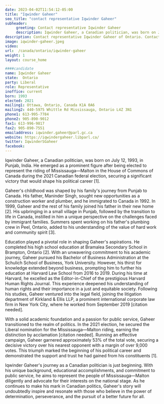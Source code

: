 ```yaml
---
date: 2023-04-02T11:54:12-05:00
title: "Iqwinder Gaheer"
seo_title: "contact representative Iqwinder Gaheer"
subheader:
     greeting: Contact representative Iqwinder Gaheer
     description: Iqwinder Gaheer, a Canadian politician, was born on July 12, 1993, in Punjab, India.
description: Contact representative Iqwinder Gaheer of Ontario. Contact information for Iqwinder Gaheer includes email address, phone number, and mailing address.
image: iqwinder-gaheer.jpeg
video:
url:  /canada/ontario/iqwinder-gaheer
weight: 1
layout: course_home

####candidate
name: Iqwinder Gaheer
state:	Ontario
party: Liberal
role: Representative
inoffice: current
born: 1993
elected: 2021
mailing1: Ottawa, Ontario, Canada K1A 0A6
mailing2: 440-5975 Whittle Rd Mississauga, Ontario L4Z 3N1
phone1: 613-995-7784
phone2: 905-890-9012
fax1: 613-996-9817
fax2: 905-890-7551
emailaddress: iqwinder.gaheer@parl.gc.ca
website: https://iqwindergaheer.libparl.ca/
twitter: IqwinderSGaheer
facebook:  
---
```


Iqwinder Gaheer, a Canadian politician, was born on July 12, 1993, in Punjab, India. He emerged as a prominent figure after being elected to represent the riding of Mississauga—Malton in the House of Commons of Canada during the 2021 Canadian federal election, securing a significant victory that would shape his political career [1].

Gaheer's childhood was shaped by his family's journey from Punjab to Canada. His father, Maninder Singh, sought new opportunities as a construction worker and plumber, and he immigrated to Canada in 1992. In 1999, Gaheer and the rest of his family joined his father in their new home [2]. His upbringing in a small village in Punjab, followed by the transition to life in Canada, instilled in him a unique perspective on the challenges faced by immigrant families. Summers spent working on his father's plumbing crew in Peel, Ontario, added to his understanding of the value of hard work and community spirit [3].

Education played a pivotal role in shaping Gaheer's aspirations. He completed his high school education at Bramalea Secondary School in Brampton, Ontario [2]. With an unwavering commitment to his academic journey, Gaheer pursued his Bachelor of Business Administration at the Schulich School of Business, York University. However, his thirst for knowledge extended beyond business, prompting him to further his education at Harvard Law School from 2016 to 2019. During his time at Harvard, he excelled as the Editor-in-Chief of the prestigious Harvard Human Rights Journal. This experience deepened his understanding of human rights and their importance in a just and equitable society. Following his studies, Gaheer ventured into the legal field, joining the litigation department of Kirkland & Ellis LLP, a prominent international corporate law firm in New York City, where he worked from September 2019 [citation needed].

With a solid academic foundation and a passion for public service, Gaheer transitioned to the realm of politics. In the 2021 election, he secured the Liberal nomination for the Mississauga—Malton riding, earning the distinction by acclamation [citation needed]. Running an effective campaign, Gaheer garnered approximately 53% of the total vote, securing a decisive victory over his nearest opponent with a margin of over 9,000 votes. This triumph marked the beginning of his political career and demonstrated the support and trust he had gained from his constituents [1].

Iqwinder Gaheer's journey as a Canadian politician is just beginning. With his unique background, educational accomplishments, and commitment to public service, he aims to represent the people of Mississauga—Malton diligently and advocate for their interests on the national stage. As he continues to make his mark in Canadian politics, Gaheer's story will undoubtedly inspire and resonate with those who believe in the power of determination, perseverance, and the pursuit of a better future for all.
